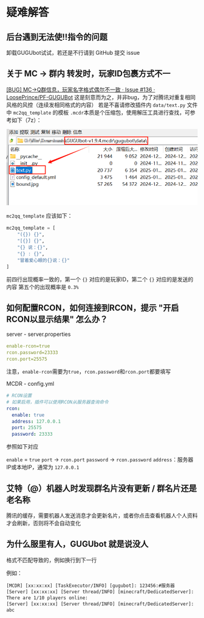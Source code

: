 # 疑难解答

## 后台遇到无法使!!指令的问题

卸载GUGUbot试试，若还是不行请到 GitHub 提交 issue

## 关于 MC → 群内 转发时，玩家ID包裹方式不一

[[BUG] MC→Q群信息，玩家名字格式偶尔不一致 · Issue #136 · LoosePrince/PF-GUGUBot](https://github.com/LoosePrince/PF-GUGUBot/issues/136)
这是刻意而为之，并非bug，为了对腾讯对重复相同风格的风控（连续发相同格式的内容）
若是不喜请修改插件内 `data/text.py` 文件中 `mc2qq_template` 的模板
`.mcdr`本质是个压缩包，使用解压工具进行查找，可参考如下（7z）：

![图片](/src/疑难解答-2.png)

`mc2qq_template` 应该如下：

```python
mc2qq_template = [
    "({}) {}",
    "[{}] {}",
    "{} 说：{}",
    "{} : {}",
    "冒着爱心眼的{}说：{}"
]
```

前四行出现概率一致的，第一个 `{}` 对应的是玩家ID，第二个 `{}` 对应的是发送的内容
第五个的出现概率是 `0.3%`

## 如何配置RCON，如何连接到RCON，提示 "开启RCON以显示结果" 怎么办？

server - server.properties

```yaml
enable-rcon=true
rcon.password=23333
rcon.port=25575
```

注意，`enable-rcon`需要为`true`，`rcon.password`和`rcon.port`都要填写

MCDR - config.yml

```yaml
# RCON设置
# 如果启用，插件可以使用RCON从服务器查询命令
rcon:
  enable: true
  address: 127.0.0.1
  port: 25575
  password: 23333
```

参照如下对应

`enable` = `true`
`port` → `rcon.port`
`password` → `rcon.password`
`address`：服务器IP或本地IP，通常为 `127.0.0.1`

## 艾特（@）机器人时发现群名片没有更新 / 群名片还是老名称

腾讯的缓存，需要机器人发送消息才会更新名片，或者你点击查看机器人个人资料才会刷新，否则将不会自动变化


## 为什么服里有人，GUGUbot 就是说没人

格式不匹配导致的，例如换行到下一行

例如：

```
[MCDR] [xx:xx:xx] [TaskExecutor/INFO] [gugubot]: 123456:#服务器
[Server] [xx:xx:xx] [Server thread/INFO] [minecraft/DedicatedServer]: There are 1/10 players online:
[Server] [xx:xx:xx] [Server thread/INFO] [minecraft/DedicatedServer]: abc
```